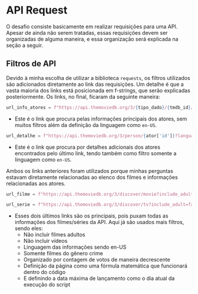 # API Request

O desafio consiste basicamente em realizar requisições para uma API. Apesar de ainda não serem tratadas, essas requisições devem ser organizadas de alguma maneira, e essa organização será explicada na seção a seguir.

## Filtros de API

Devido à minha escolha de utilizar a biblioteca `requests`, os filtros utilizados são adicionados diretamente ao link das requisições. Um detalhe é que a vasta maioria dos links está posicionada em f-strings, que serão explicadas posteriormente. Os links, no final, ficaram da seguinte maneira:

```py
url_info_atores = f"https://api.themoviedb.org/3/{tipo_dado}/{tmdb_id}/credits?language=en-US"
```

- Este é o link que procura pelas informações principais dos atores, sem muitos filtros além da definição da linguagem como `en-US`.

```py
url_detalhe = f"https://api.themoviedb.org/3/person/{ator['id']}?language=en-US"
```

- Este é o link que procura por detalhes adicionais dos atores encontrados pelo último link, tendo também como filtro somente a linguagem como `en-US`.

Ambos os links anteriores foram utilizados porque minhas perguntas estavam diretamente relacionadas ao elenco dos filmes e informações relacionadas aos atores.

```py
url_filme = f"https://api.themoviedb.org/3/discover/movie?include_adult=false&include_video=false&language=en-US&with_genres=80&sort_by=vote_count.desc&page={(j-1)*5 + i}&release_date.lte={ano_atual}-{mes_atual}-{dia_atual}"

url_serie = f"https://api.themoviedb.org/3/discover/tv?include_adult=false&include_video=false&language=en-US&with_genres=80&sort_by=vote_count.desc&page={(j-1)*5 + i}&first_air_date.lte={ano_atual}-{mes_atual}-{dia_atual}"
```

- Esses dois últimos links são os principais, pois puxam todas as informações dos filmes/séries da API. Aqui já são usados mais filtros, sendo eles:
    - Não incluir filmes adultos
    - Não incluir vídeos
    - Linguagem das informações sendo en-US
    - Somente filmes do gênero crime
    - Organizado por contagem de votos de maneira decrescente
    - Definição da página como uma fórmula matemática que funcionará dentro do código
    - E definindo a data máxima de lançamento como o dia atual da execução do script
